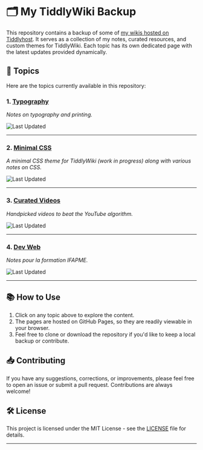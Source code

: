 # 🗂 My TiddlyWiki Backup

This repository contains a backup of some of [my wikis hosted on Tiddlyhost](https://tiddlyhost.com/hub/user/Telumire). It serves as a collection of my notes, curated resources, and custom themes for TiddlyWiki. Each topic has its own dedicated page with the latest updates provided dynamically.

## 🌟 Topics

Here are the topics currently available in this repository:

### 1. [Typography](https://designthinkerer.github.io/tw/typography)  
*Notes on typography and printing.*

![Last Updated](https://img.shields.io/badge/dynamic/json?label=Last%20Updated&query=$[0].commit.committer.date&url=https%3A%2F%2Fapi.github.com%2Frepos%2FDesignThinkerer%2Ftw%2Fcommits%3Fpath%3Dtypography%2Findex.html%26page%3D1%26per_page%3D1)

---

### 2. [Minimal CSS](https://designthinkerer.github.io/tw/minimal-css)  
*A minimal CSS theme for TiddlyWiki (work in progress) along with various notes on CSS.*

![Last Updated](https://img.shields.io/badge/dynamic/json?label=Last%20Updated&query=$[0].commit.committer.date&url=https%3A%2F%2Fapi.github.com%2Frepos%2FDesignThinkerer%2Ftw%2Fcommits%3Fpath%3Dminimal-css%2Findex.html%26page%3D1%26per_page%3D1)

---

### 3. [Curated Videos](https://designthinkerer.github.io/tw/curated-videos)  
*Handpicked videos to beat the YouTube algorithm.*

![Last Updated](https://img.shields.io/badge/dynamic/json?label=Last%20Updated&query=$[0].commit.committer.date&url=https%3A%2F%2Fapi.github.com%2Frepos%2FDesignThinkerer%2Ftw%2Fcommits%3Fpath%3Dcurated-videos%2Findex.html%26page%3D1%26per_page%3D1)

---

### 4. [Dev Web](https://designthinkerer.github.io/tw/dev-web)  
*Notes pour la formation IFAPME.*

![Last Updated](https://img.shields.io/badge/dynamic/json?label=Last%20Updated&query=$[0].commit.committer.date&url=https%3A%2F%2Fapi.github.com%2Frepos%2FDesignThinkerer%2Ftw%2Fcommits%3Fpath%3Ddev-web%2Findex.html%26page%3D1%26per_page%3D1)

---

## 📚 How to Use

1. Click on any topic above to explore the content.
2. The pages are hosted on GitHub Pages, so they are readily viewable in your browser.
3. Feel free to clone or download the repository if you'd like to keep a local backup or contribute.

## 📥 Contributing

If you have any suggestions, corrections, or improvements, please feel free to open an issue or submit a pull request. Contributions are always welcome!

## 🛠️ License

This project is licensed under the MIT License - see the [LICENSE](LICENSE) file for details.

---
